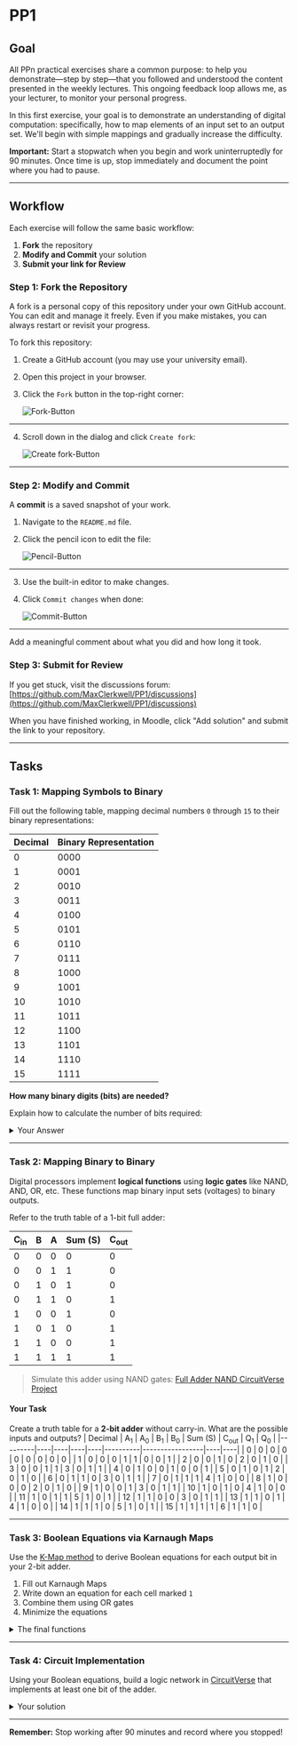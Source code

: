 # PP1

## Goal
All PPn practical exercises share a common purpose: to help you demonstrate—step by step—that you followed and understood the content presented in the weekly lectures. This ongoing feedback loop allows me, as your lecturer, to monitor your personal progress.

In this first exercise, your goal is to demonstrate an understanding of digital computation: specifically, how to map elements of an input set to an output set. We'll begin with simple mappings and gradually increase the difficulty.

**Important:** Start a stopwatch when you begin and work uninterruptedly for 90 minutes. Once time is up, stop immediately and document the point where you had to pause.

---

## Workflow
Each exercise will follow the same basic workflow:

1. **Fork** the repository
2. **Modify and Commit** your solution
3. **Submit your link for Review**

### Step 1: Fork the Repository
A fork is a personal copy of this repository under your own GitHub account. You can edit and manage it freely. Even if you make mistakes, you can always restart or revisit your progress.

To fork this repository:

1. Create a GitHub account (you may use your university email).
2. Open this project in your browser.
3. Click the `Fork` button in the top-right corner:

   ![Fork-Button](./assets/fork.png)

---

4. Scroll down in the dialog and click `Create fork`:

   ![Create fork-Button](./assets/create_fork.png)

---

### Step 2: Modify and Commit
A **commit** is a saved snapshot of your work.

1. Navigate to the `README.md` file.
2. Click the pencil icon to edit the file:

   ![Pencil-Button](./assets/pencil.png)

---

3. Use the built-in editor to make changes.
4. Click `Commit changes` when done:

   ![Commit-Button](./assets/commit_button.png)

---

Add a meaningful comment about what you did and how long it took.

### Step 3: Submit for Review
If you get stuck, visit the discussions forum:
[https://github.com/MaxClerkwell/PP1/discussions](https://github.com/MaxClerkwell/PP1/discussions)

When you have finished working, in Moodle, click "Add solution" and submit the link to your repository.

---

## Tasks

### Task 1: Mapping Symbols to Binary
Fill out the following table, mapping decimal numbers `0` through `15` to their binary representations:

| Decimal | Binary Representation |
|---------|------------------------|
| 0       | 0000                   |
| 1       | 0001                   |
| 2       | 0010                   |
| 3       | 0011                   |
| 4       | 0100                   |
| 5       | 0101                   |
| 6       | 0110                   |
| 7       | 0111                   |
| 8       | 1000                   |
| 9       | 1001                   |
| 10      | 1010                   |
| 11      | 1011                   |
| 12      | 1100                   |
| 13      | 1101                   |
| 14      | 1110                   |
| 15      | 1111                   |

**How many binary digits (bits) are needed?**

Explain how to calculate the number of bits required:
<details>
<summary>Your Answer</summary>
log<sub>2</sub>​(15+1)=log<sub>2</sub>(16)=(4) → 4 bits
</details>

---

### Task 2: Mapping Binary to Binary
Digital processors implement **logical functions** using **logic gates** like NAND, AND, OR, etc.
These functions map binary input sets (voltages) to binary outputs.

Refer to the truth table of a 1-bit full adder:

| C<sub>in</sub> | B | A | Sum (S) | C<sub>out</sub> |
|--------------|---|---|---------|-----------------|
| 0            | 0 | 0 | 0       | 0               |
| 0            | 0 | 1 | 1       | 0               |
| 0            | 1 | 0 | 1       | 0               |
| 0            | 1 | 1 | 0       | 1               |
| 1            | 0 | 0 | 1       | 0               |
| 1            | 0 | 1 | 0       | 1               |
| 1            | 1 | 0 | 0       | 1               |
| 1            | 1 | 1 | 1       | 1               |

> Simulate this adder using NAND gates:
[Full Adder NAND CircuitVerse Project](https://circuitverse.org/users/305021/projects/full-adder-nand-990621f6-993b-4676-a1b5-2a31aae451ce)

#### Your Task
Create a truth table for a **2-bit adder** without carry-in. What are the possible inputs and outputs?
| Decimal | A<sub>1</sub>  | A<sub>0</sub>  | B<sub>1</sub>  | B<sub>0</sub>  | Sum (S)  | C<sub>out</sub> | Q<sub>1</sub>  | Q<sub>0</sub>  |
|---------|----|----|----|----|----------|-----------------|----|----|
| 0  | 0  | 0  | 0  | 0  |    0     |        0        |  0 |  0 |
| 1  | 0  | 0  | 0  | 1  |    1     |        0        |  0 |  1 |
| 2  | 0  | 0  | 1  | 0  |    2     |        0        |  1 |  0 |
| 3  | 0  | 0  | 1  | 1  |    3     |        0        |  1 |  1 |
| 4  | 0  | 1  | 0  | 0  |    1     |        0        |  0 |  1 |
| 5  | 0  | 1  | 0  | 1  |    2     |        0        |  1 |  0 |
| 6  | 0  | 1  | 1  | 0  |    3     |        0        |  1 |  1 |
| 7  | 0  | 1  | 1  | 1  |    4     |        1        |  0 |  0 |
| 8  | 1  | 0  | 0  | 0  |    2     |        0        |  1 |  0 |
| 9  | 1  | 0  | 0  | 1  |    3     |        0        |  1 |  1 |
| 10 | 1  | 0  | 1  | 0  |    4     |        1        |  0 |  0 |
| 11 | 1  | 0  | 1  | 1  |    5     |        1        |  0 |  1 |
| 12 | 1  | 1  | 0  | 0  |    3     |        0        |  1 |  1 |
| 13 | 1  | 1  | 0  | 1  |    4     |        1        |  0 |  0 |
| 14 | 1  | 1  | 1  | 0  |    5     |        1        |  0 |  1 |
| 15 | 1  | 1  | 1  | 1  |    6     |        1        |  1 |  0 |


---

### Task 3: Boolean Equations via Karnaugh Maps
Use the [K-Map method](https://github.com/STEMgraph/4b957490-badf-4264-b9f2-1b5aa370f36e) to derive Boolean equations for each output bit in your 2-bit adder.

1. Fill out Karnaugh Maps
2. Write down an equation for each cell marked `1`
3. Combine them using OR gates
4. Minimize the equations

<details>
<summary>The final functions</summary>

Q<sub>0</sub> = A<sub>0</sub>.!B<sub>0</sub>+!A<sub>0</sub>B<sub>0</sub>

Q<sub>1</sub> = B<sub>1</sub>.!B<sub>0</sub>.!A<sub>1</sub>+B<sub>1</sub>.!A<sub>1</sub>.!A<sub>0</sub>+!B<sub>1</sub>.A<sub>1</sub>.!A<sub>0</sub>+!B<sub>1</sub>.!B<sub>0</sub>.A<sub>1</sub>+B<sub>1</sub>.B<sub>0</sub>.A<sub>1</sub>.A<sub>0</sub>+!B<sub>1</sub>.B<sub>0</sub>.!A<sub>1</sub>.A<sub>0</sub>

C<sub>out</sub> = A<sub>0</sub>.B<sub>1</sub>.B<sub>0</sub>+A<sub>1</sub>.A<sub>0</sub>.B<sub>0</sub>+A<sub>1</sub>.B<sub>1</sub>

</details>

---

### Task 4: Circuit Implementation
Using your Boolean equations, build a logic network in [CircuitVerse](https://circuitverse.org) that implements at least one bit of the adder.

<details>
<summary>Your solution</summary>
A share link to your solution goes here: [CircuitVerse](https://circuitverse.org/users/306334/projects/pp1-dbbc2f4d-5ec0-41de-ab33-402a3550d894)
</details>

---

**Remember:** Stop working after 90 minutes and record where you stopped!


